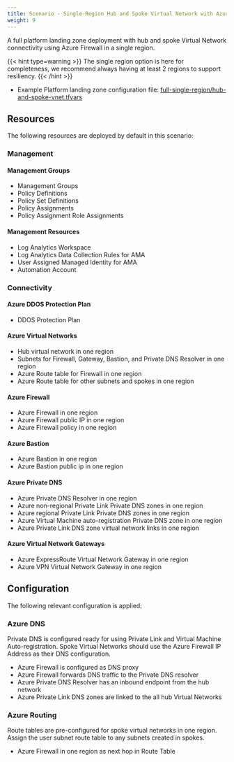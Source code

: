 ```yaml
---
title: Scenario - Single-Region Hub and Spoke Virtual Network with Azure Firewall
weight: 9
---
```


A full platform landing zone deployment with hub and spoke Virtual Network connectivity using Azure Firewall in a single region.

{{< hint type=warning >}}
The single region option is here for completeness, we recommend always having at least 2 regions to support resiliency.
{{< /hint >}}

* Example Platform landing zone configuration file: [full-single-region/hub-and-spoke-vnet.tfvars](https://raw.githubusercontent.com/Azure/alz-terraform-accelerator/refs/heads/main/templates/platform_landing_zone/examples/full-single-region/hub-and-spoke-vnet.tfvars)

## Resources

The following resources are deployed by default in this scenario:

### Management

#### Management Groups

- Management Groups
- Policy Definitions
- Policy Set Definitions
- Policy Assignments
- Policy Assignment Role Assignments

#### Management Resources

- Log Analytics Workspace
- Log Analytics Data Collection Rules for AMA
- User Assigned Managed Identity for AMA
- Automation Account

### Connectivity

#### Azure DDOS Protection Plan

- DDOS Protection Plan

#### Azure Virtual Networks

- Hub virtual network in one region
- Subnets for Firewall, Gateway, Bastion, and Private DNS Resolver in one region
- Azure Route table for Firewall in one region
- Azure Route table for other subnets and spokes in one region

#### Azure Firewall

- Azure Firewall in one region
- Azure Firewall public IP in one region
- Azure Firewall policy in one region

#### Azure Bastion

- Azure Bastion in one region
- Azure Bastion public ip in one region

#### Azure Private DNS

- Azure Private DNS Resolver in one region
- Azure non-regional Private Link Private DNS zones in one region
- Azure regional Private Link Private DNS zones in one region
- Azure Virtual Machine auto-registration Private DNS zone in one region
- Azure Private Link DNS zone virtual network links in one region

#### Azure Virtual Network Gateways

- Azure ExpressRoute Virtual Network Gateway in one region
- Azure VPN Virtual Network Gateway in one region

## Configuration

The following relevant configuration is applied:

### Azure DNS

Private DNS is configured ready for using Private Link and Virtual Machine Auto-registration. Spoke Virtual Networks should use the Azure Firewall IP Address as their DNS configuration.

- Azure Firewall is configured as DNS proxy
- Azure Firewall forwards DNS traffic to the Private DNS resolver
- Azure Private DNS Resolver has an inbound endpoint from the hub network
- Azure Private Link DNS zones are linked to the all hub Virtual Networks

### Azure Routing

Route tables are pre-configured for spoke virtual networks in one region. Assign the user subnet route table to any subnets created in spokes.

- Azure Firewall in one region as next hop in Route Table
